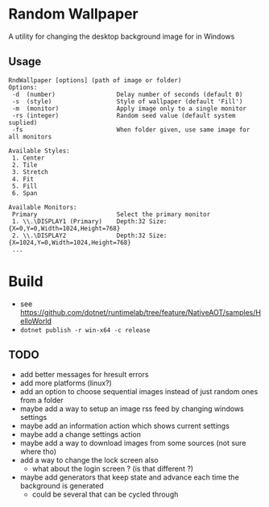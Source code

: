 # Random Wallpaper #
A utility for changing the desktop background image for in Windows

## Usage ##
```
RndWallpaper [options] (path of image or folder)
Options:
 -d  (number)                 Delay number of seconds (default 0)
 -s  (style)                  Style of wallpaper (default 'Fill')
 -m  (monitor)                Apply image only to a single monitor
 -rs (integer)                Random seed value (default system suplied)
 -fs                          When folder given, use same image for all monitors

Available Styles:
 1. Center
 2. Tile
 3. Stretch
 4. Fit
 5. Fill
 6. Span

Available Monitors:
 Primary                      Select the primary monitor
 1. \\.\DISPLAY1 (Primary)    Depth:32 Size:{X=0,Y=0,Width=1024,Height=768}
 2. \\.\DISPLAY2              Depth:32 Size:{X=1024,Y=0,Width=1024,Height=768}
 ...
```

# Build #
* see https://github.com/dotnet/runtimelab/tree/feature/NativeAOT/samples/HelloWorld
* ```dotnet publish -r win-x64 -c release```

## TODO ##
* add better messages for hresult errors
* add more platforms (linux?)
* add an option to choose sequential images instead of just random ones from a folder
* maybe add a way to setup an image rss feed by changing windows settings
* maybe add an information action which shows current settings
* maybe add a change settings action
* maybe add a way to download images from some sources (not sure where tho)
* add a way to change the lock screen also
  * what about the login screen ? (is that different ?)
* maybe add generators that keep state and advance each time the background is generated
  * could be several that can be cycled through
